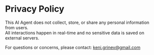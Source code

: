 # Privacy Policy

This AI Agent does not collect, store, or share any personal information from users.  
All interactions happen in real-time and no sensitive data is saved on external servers.  

For questions or concerns, please contact: keni.grinev@gmail.com
